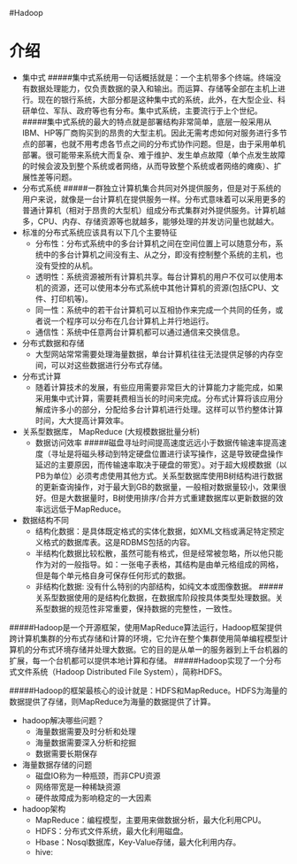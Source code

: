 #Hadoop
#	介绍
-	集中式
#####集中式系统用一句话概括就是：一个主机带多个终端。终端没有数据处理能力，仅负责数据的录入和输出。而运算、存储等全部在主机上进行。现在的银行系统，大部分都是这种集中式的系统，此外，在大型企业、科研单位、军队、政府等也有分布。集中式系统，主要流行于上个世纪。
#####集中式系统的最大的特点就是部署结构非常简单，底层一般采用从IBM、HP等厂商购买到的昂贵的大型主机。因此无需考虑如何对服务进行多节点的部署，也就不用考虑各节点之间的分布式协作问题。但是，由于采用单机部署。很可能带来系统大而复杂、难于维护、发生单点故障（单个点发生故障的时候会波及到整个系统或者网络，从而导致整个系统或者网络的瘫痪）、扩展性差等问题。
-	分布式系统
#####一群独立计算机集合共同对外提供服务，但是对于系统的用户来说，就像是一台计算机在提供服务一样。分布式意味着可以采用更多的普通计算机（相对于昂贵的大型机）组成分布式集群对外提供服务。计算机越多，CPU、内存、存储资源等也就越多，能够处理的并发访问量也就越大。
-	标准的分布式系统应该具有以下几个主要特征
	-	分布性：分布式系统中的多台计算机之间在空间位置上可以随意分布，系统中的多台计算机之间没有主、从之分，即没有控制整个系统的主机，也没有受控的从机。
	-	透明性：系统资源被所有计算机共享。每台计算机的用户不仅可以使用本机的资源，还可以使用本分布式系统中其他计算机的资源(包括CPU、文件、打印机等)。
	-	同一性：系统中的若干台计算机可以互相协作来完成一个共同的任务，或者说一个程序可以分布在几台计算机上并行地运行。
	-	通信性：系统中任意两台计算机都可以通过通信来交换信息。
-	分布式数据和存储
	-	大型网站常常需要处理海量数据，单台计算机往往无法提供足够的内存空间，可以对这些数据进行分布式存储。
-	分布式计算
	-	随着计算技术的发展，有些应用需要非常巨大的计算能力才能完成，如果采用集中式计算，需要耗费相当长的时间来完成。分布式计算将该应用分解成许多小的部分，分配给多台计算机进行处理。这样可以节约整体计算时间，大大提高计算效率。
-	关系型数据库， MapReduce (大规模数据批量分析)
	-	数据访问效率
#####磁盘寻址时间提高速度远远小于数据传输速率提高速度（寻址是将磁头移动到特定硬盘位置进行读写操作，这是导致硬盘操作延迟的主要原因，而传输速率取决于硬盘的带宽）。对于超大规模数据（以PB为单位）必须考虑使用其他方式。关系型数据库使用B树结构进行数据的更新查询操作，对于最大到GB的数据量，一般相对数据量较小，效果很好。但是大数据量时，B树使用排序/合并方式重建数据库以更新数据的效率远远低于MapReduce。
-	数据结构不同
	-	结构化数据：是具体既定格式的实体化数据，如XML文档或满足特定预定义格式的数据库表。这是RDBMS包括的内容。 
	-	半结构化数据比较松散，虽然可能有格式，但是经常被忽略，所以他只能作为对的一般指导。如：一张电子表格，其结构是由单元格组成的网格，但是每个单元格自身可保存任何形式的数据。 
	-	非结构化数据: 没有什么特别的内部结构，如纯文本或图像数据。
#####关系型数据使用的是结构化数据，在数据库阶段按具体类型处理数据。关系型数据的规范性非常重要，保持数据的完整性，一致性。
			

#####Hadoop是一个开源框架，使用MapReduce算法运行，Hadoop框架提供跨计算机集群的分布式存储和计算的环境，它允许在整个集群使用简单编程模型计算机的分布式环境存储并处理大数据。它的目的是从单一的服务器到上千台机器的扩展，每一个台机都可以提供本地计算和存储。
#####Hadoop实现了一个分布式文件系统（Hadoop Distributed File System），简称HDFS。



#####Hadoop的框架最核心的设计就是：HDFS和MapReduce。HDFS为海量的数据提供了存储，则MapReduce为海量的数据提供了计算。
	
-	hadoop解决哪些问题？
	-	海量数据需要及时分析和处理
	-	海量数据需要深入分析和挖掘
	-	数据需要长期保存
-	海量数据存储的问题
	-	磁盘IO称为一种瓶颈，而非CPU资源
	-	网络带宽是一种稀缺资源
	-	硬件故障成为影响稳定的一大因素
-	hadoop架构
	-	MapReduce：编程模型，主要用来做数据分析，最大化利用CPU。
	-	HDFS：分布式文件系统，最大化利用磁盘。
	-	Hbase：Nosql数据库，Key-Value存储，最大化利用内存。
	-	hive: